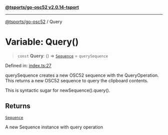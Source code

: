 [**@tsports/go-osc52 v2.0.14-tsport**](../README.md)

***

[@tsports/go-osc52](../globals.md) / Query

# Variable: Query()

> `const` **Query**: () => [`Sequence`](../classes/Sequence.md) = `querySequence`

Defined in: [index.ts:27](https://github.com/SubtleTools/go-osc52-tsport/blob/242e56775bc9901b1a189054a569847ca34a826c/src/index.ts#L27)

querySequence creates a new OSC52 sequence with the QueryOperation.
This returns a new OSC52 sequence to query the clipboard contents.

This is syntactic sugar for newSequence().query().

## Returns

[`Sequence`](../classes/Sequence.md)

A new Sequence instance with query operation
